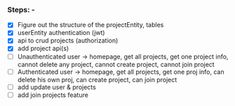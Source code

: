 ### Steps: -

- [x] Figure out the structure of the projectEntity, tables
- [x] userEntity authentication (jwt)
- [x] api to crud projects (authorization)
- [x] add project api(s)
- [ ] Unauthenticated user -> homepage, get all projects, get one project info, cannot delete any project, cannot create project, cannot join project
- [ ] Authenticated user -> homepage, get all projects, get one proj info, can delete his own proj, can create project, can join project
- [ ] add update user & projects
- [ ] add join projects feature